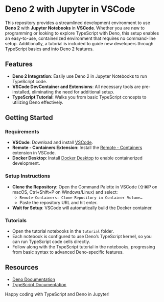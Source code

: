 # Deno 2 with Jupyter in VSCode
This repository provides a streamlined development environment to use **Deno 2** with **Jupyter Notebooks** in **VSCode**. Whether you are new to programming or looking to explore TypeScript with Deno, this setup enables an easy-to-use, containerized environment that requires no command-line setup. Additionally, a tutorial is included to guide new developers through TypeScript basics and into Deno 2 features.

## Features
- **Deno 2 Integration**: Easily use Deno 2 in Jupyter Notebooks to run TypeScript code.
- **VSCode DevContainer and Extensions**: All necessary tools are pre-installed, eliminating the need for additional setup.
- **TypeScript Tutorial**: Walks you from basic TypeScript concepts to utilizing Deno effectively.

## Getting Started
### Requirements
- **VSCode**: Download and install [VSCode](https://code.visualstudio.com/).
- **Remote - Containers Extension**: Install the [Remote - Containers](https://marketplace.visualstudio.com/items?itemName=ms-vscode-remote.remote-containers) extension in VSCode.
- **Docker Desktop**: Install [Docker Desktop](https://www.docker.com/products/docker-desktop/) to enable containerized development.

### Setup Instructions
- **Clone the Repository**: Open the Command Palette in VSCode (⇧⌘P on macOS, Ctrl+Shift+P on Windows/Linux) and select:
   - `Remote-Containers: Clone Repository in Container Volume…`
   - Paste the repository URL and hit enter.
- **Wait for Setup**: VSCode will automatically build the Docker container.

### Tutorials
- Open the tutorial notebooks in the `tutorial` folder.
- Each notebook is configured to use Deno’s TypeScript kernel, so you can run TypeScript code cells directly.
- Follow along with the TypeScript tutorial in the notebooks, progressing from basic syntax to advanced Deno-specific features.

## Resources
- [Deno Documentation](https://deno.land/manual)
- [TypeScript Documentation](https://www.typescriptlang.org/docs/)

Happy coding with TypeScript and Deno in Jupyter!
